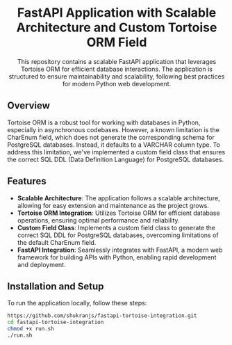 <div align="center">
  <h1>FastAPI Application with Scalable Architecture and Custom Tortoise ORM Field</h1>
  <p>This repository contains a scalable FastAPI application that leverages Tortoise ORM for efficient database interactions. The application is structured to ensure maintainability and scalability, following best practices for modern Python web development.</p>
</div>

## Overview

Tortoise ORM is a robust tool for working with databases in Python, especially in asynchronous codebases. However, a known limitation is the CharEnum field, which does not generate the corresponding schema for PostgreSQL databases. Instead, it defaults to a VARCHAR column type. To address this limitation, we've implemented a custom field class that ensures the correct SQL DDL (Data Definition Language) for PostgreSQL databases.

## Features

- **Scalable Architecture**: The application follows a scalable architecture, allowing for easy extension and maintenance as the project grows.
- **Tortoise ORM Integration**: Utilizes Tortoise ORM for efficient database operations, ensuring optimal performance and reliability.
- **Custom Field Class**: Implements a custom field class to generate the correct SQL DDL for PostgreSQL databases, overcoming limitations of the default CharEnum field.
- **FastAPI Integration**: Seamlessly integrates with FastAPI, a modern web framework for building APIs with Python, enabling rapid development and deployment.

## Installation and Setup

To run the application locally, follow these steps:

   ```bash
   https://github.com/shukranjs/fastapi-tortoise-integration.git
   cd fastapi-tortoise-integration
   chmod +x run.sh
   ./run.sh
   ```

